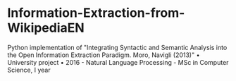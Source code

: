 # Information-Extraction-from-WikipediaEN
Python implementation of "Integrating Syntactic and Semantic Analysis into the Open Information Extraction Paradigm. Moro, Navigli (2013)" • University project • 2016 - Natural Language Processing - MSc in Computer Science, I year 
